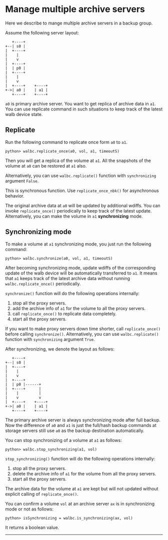 # Manage multiple archive servers

Here we describe to mange multiple archive servers in a backup group.

Assume the following server layout:
```
   +----+
+--| s0 |
|  +----+
|    |
|    v
|  +----+
|  | p0 |
|  +----+
|    |
|    v
|  +----+    +----+
+->| a0 |    | a1 |
   +----+    +----+
```

`a0` is primary archive server.
You want to get replica of archive data in `a1`.
You can use replicate command in such situations to keep track of the latest walb device state.


## Replicate

Run the following command to replicate once form `a0` to `a1`.
```
python> walbc.replicate_once(a0, vol, a1, timeoutS)
```

Then you will get a replica of the volume at `a1`.
All the snapshots of the volume at `a0` can be restored at `a1` also.

Alternatively, you can use `walbc.replicate()` function
with `synchronizing` argument `False`.

This is synchronous function.
Use `replicate_once_nbk()` for asynchronous behavior.

The original archive data at `a0` will be updated by additional wdiffs.
You can invoke `replicate_once()` periodically to keep track of the latest update.
Alternatively, you can make the volume in `a1` **synchronizing** mode.


## Synchronizing mode

To make a volume at `a1` synchronizing mode,
you just run the following command:
```
python> walbc.synchronize(a0, vol, a1, timeoutS)
```

After becoming synchronizing mode, update wdiffs of the corresponding update of the walb device
will be automatically transferred to `a1`. It means that `a1` keeps track of the latest archive data
without running `walbc.replicate_once()` periodically.

`synchronize()` function will do the following operations internally:

1. stop all the proxy servers.
1. add the archive info of `a1` for the volume to all the proxy servers.
1. call `replicate_once()` to replicate data completely.
1. start all the proxy servers.

If you want to make proxy servers down time shorter,
call `replicate_once()` before calling `synchronize()`.
Alternatively, you can use `walbc.replicate()` function
with `synchronizing` argument `True`.

After synchronizing, we denote the layout as follows:
```
   +----+
+--| s0 |
|  +----+
|    |
|    v
|  +----+
|  | p0 |------+
|  +----+      |
|    |         |
|    v         v
|  +----+    +----+
+->| a0 |    | a1 |
   +----+    +----+
```

The primary archive server is always synchronizing mode after full backup.
Now the difference of `a0` and `a1` is just the full/hash backup commands at storage servers
still use `a0` as the backup destination automatically.

You can stop synchronizing of a volume at `a1` as follows:
```
python> walbc.stop_synchronizing(a1, vol)
```

`stop_synchronizing()` function will do the following operations internally:

1. stop all the proxy servers.
1. delete the archive info of `a1` for the volume from all the proxy servers.
1. start all the proxy servers.

The archive data for the volume at `a1` are kept but will not updated without
explicit calling of `replicate_once()`.


You can confirm a volume `vol` at an archive server `ax` is in synchronizing mode or not as follows:
```
python> isSynchronizing = walbc.is_synchronizing(ax, vol)
```
It returns a boolean value.

-----
